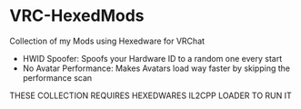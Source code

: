 # VRC-HexedMods
Collection of my Mods using Hexedware for VRChat

- HWID Spoofer: Spoofs your Hardware ID to a random one every start
- No Avatar Performance: Makes Avatars load way faster by skipping the performance scan

THESE COLLECTION REQUIRES HEXEDWARES IL2CPP LOADER TO RUN IT
